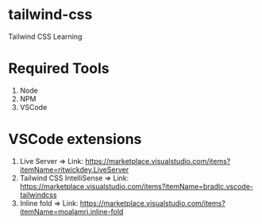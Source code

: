 # tailwind-css
Tailwind CSS Learning

# Required Tools
1) Node
2) NPM
3) VSCode

# VSCode extensions
1) Live Server => Link: https://marketplace.visualstudio.com/items?itemName=ritwickdey.LiveServer
2) Tailwind CSS IntelliSense => Link: https://marketplace.visualstudio.com/items?itemName=bradlc.vscode-tailwindcss
3) Inline fold => Link: https://marketplace.visualstudio.com/items?itemName=moalamri.inline-fold